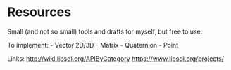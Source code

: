 # Resources
Small (and not so small) tools and drafts for myself, but free to use.

To implement:
	- Vector 2D/3D
	- Matrix
	- Quaternion
	- Point
	
Links:
	http://wiki.libsdl.org/APIByCategory
	https://www.libsdl.org/projects/
